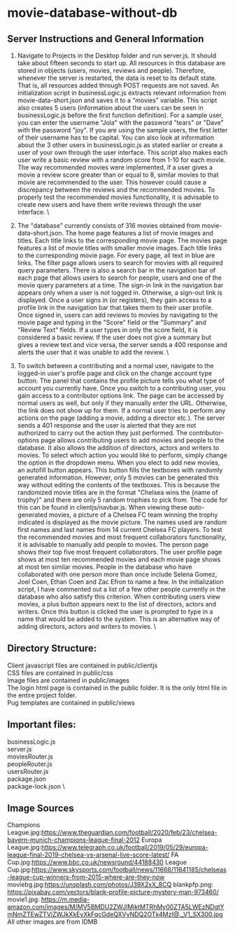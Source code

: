 # movie-database-without-db

## Server Instructions and General Information
1) Navigate to Projects in the Desktop folder and run server.js. It should take about fifteen seconds to start up. All resources in this database are stored in objects (users, movies, reviews and people). Therefore, whenever the server is restarted, the data is reset to its default state. That is, all resources added through POST requests are not saved. An initialization script in businessLogic.js extracts relevant information from movie-data-short.json and saves it to a “movies” variable. This script also creates 5 users (information about the users can be seen in businessLogic.js before the first function definition). For a sample user, you can enter the username "Jola" with the password "tears" or "Dave" with the password "joy". If you are using the sample users, the first letter of their username has to be capital. You can also look at information about the 3 other users in businessLogic.js as stated earlier or create a user of your own through the user interface. This script also makes each user write a basic review with a random score from 1-10 for each movie. The way recommended movies were implemented, if a user gives a movie a review score greater than or equal to 8, similar movies to that movie are recommended to the user. This however could cause a discrepancy between the reviews and the recommended movies. To properly test the recommended movies functionality, it is advisable to create new users and have them write reviews through the user interface. \ 

2) The "database" currently consists of 316 movies obtained from movie-data-short.json. The home page features a list of movie images and titles. Each title links to the corresponding movie page. The movies page features a list of movie titles with smaller movie images. Each title links to the corresponding movie page. For every page, all text in blue are links. The filter page allows users to search for movies with all required query parameters. There is also a search bar in the navigation bar of each page that allows users to search for people, users and one of the movie query parameters at a time. The sign-in link in the navigation bar appears only when a user is not logged in. Otherwise, a sign-out link is displayed. Once a user signs in (or registers), they gain access to a profile link in the navigation bar that takes them to their user profile. Once signed in, users can add reviews to movies by navigating to the movie page and typing in the "Score" field or the "Summary" and "Review Text" fields. If a user types in only the score field, it is considered a basic review. If the user does not give a summary but gives a review text and vice versa, the server sends a 400 response and alerts the user that it was unable to add the review.  \

3) To switch between a contributing and a normal user, navigate to the logged-in user's profile page and click on the change account type button. The panel that contains the profile picture tells you what type of account you currently have. Once you switch to a contributing user, you gain access to a contributor options link. The page can be accessed by normal users as well, but only if they manually enter the URL. Otherwise, the link does not show up for them. If a normal user tries to perform any actions on the page (adding a movie, adding a director etc.). The server sends a 401 response and the user is alerted that they are not authorized to carry out the action they just performed. The contributor-options page allows contributing users to add movies and people to the database. It also allows the addition of directors, actors and writers to movies. To select which action you would like to perform, simply change the option in the dropdown menu. When you elect to add new movies, an autofill button appears. This button fills the textboxes with randomly generated information. However, only 5 movies can be generated this way without editing the contents of the textboxes. This is because the randomized movie titles are in the format "Chelsea wins the {name of trophy}" and there are only 5 random trophies to pick from. The code for this can be found in clientjs/navbar.js. When viewing these auto-generated movies, a picture of a Chelsea FC team winning the trophy indicated is displayed as the movie picture. The names used are random first names and last names from 14 current Chelsea FC players. To test the recommended movies and most frequent collaborators functionality, it is advisable to manually add people to movies. The person page shows their top five most frequent collaborators. The user profile page shows at most ten recommended movies and each movie page shows at most ten similar movies.  People in the database who have collaborated with one person more than once include Selena Gomez, Joel Coen, Ethan Coen and Zac Efron to name a few. In the initialization script, I have commented out a list of a few other people currently in the database who also satisfy this criterion. When contributing users view movies, a plus button appears next to the list of directors, actors and writers. Once this button is clicked the user is prompted to type in a name that would be added to the system. This is an alternative way of adding directors, actors and writers to movies. \


## Directory Structure:
Client javascript files are contained in public/clientjs \
CSS files are contained in public/css \
Image files are contained in public/images \
The login html page is contained in the public folder. It is the only html file in the entire project folder. \
Pug templates are contained in public/views

## Important files:
businessLogic.js \
server.js \
moviesRouter.js \
peopleRouter.js \
usersRouter.js \
package.json \
package-lock.json \

## Image Sources
Champions League.jpg:https://www.theguardian.com/football/2020/feb/23/chelsea-bayern-munich-champions-league-final-2012
Europa League.jpg:https://www.telegraph.co.uk/football/2019/05/29/europa-league-final-2019-chelsea-vs-arsenal-live-score-latest/
FA Cup.jpg:https://www.bbc.co.uk/newsround/44188430
League Cup.jpg:https://www.skysports.com/football/news/11668/11641185/chelseas-league-cup-winners-from-2015-where-are-they-now
moviebg.jpg:https://unsplash.com/photos/J39X2xX_8CQ 
blankpfp.png: https://pixabay.com/vectors/blank-profile-picture-mystery-man-973460/
movie1.jpg: https://m.media-amazon.com/images/M/MV5BMDU2ZWJlMjktMTRhMy00ZTA5LWEzNDgtYmNmZTEwZTViZWJkXkEyXkFqcGdeQXVyNDQ2OTk4MzI@._V1_SX300.jpg
All other images are from IDMB



